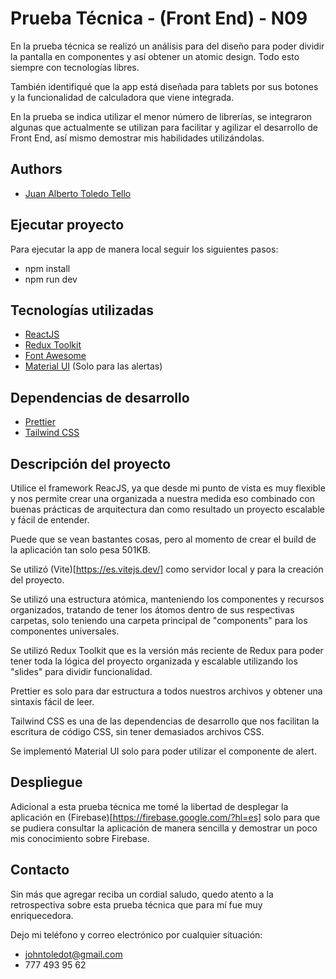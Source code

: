 
# Prueba Técnica - (Front End) - N09

En la prueba técnica se realizó un análisis para del diseño para poder dividir la pantalla en componentes y así obtener un atomic design. Todo esto siempre con tecnologías libres.

También identifiqué que la app está diseñada para tablets por sus botones y la funcionalidad de calculadora que viene integrada.

En la prueba se indica utilizar el menor número de librerías, se integraron algunas que actualmente se utilizan para facilitar y agilizar el desarrollo de Front End, así mismo demostrar mis habilidades utilizándolas.


## Authors

- [Juan Alberto Toledo Tello](https://github.com/JuanToledo23)


## Ejecutar proyecto

Para ejecutar la app de manera local seguir los siguientes pasos:

- npm install
- npm run dev
## Tecnologías utilizadas

- [ReactJS](https://react.dev/)
- [Redux Toolkit](https://redux-toolkit.js.org/)
- [Font Awesome](https://fontawesome.com/)
- [Material UI](https://mui.com/) (Solo para las alertas)

## Dependencias de desarrollo

- [Prettier](https://prettier.io/)
- [Tailwind CSS](https://tailwindcss.com/)


## Descripción del proyecto

Utilice el framework ReacJS, ya que desde mi punto de vista es muy flexible y nos permite crear una organizada a nuestra medida eso combinado con buenas prácticas de arquitectura dan como resultado un proyecto escalable y fácil de entender.

Puede que se vean bastantes cosas, pero al momento de crear el build de la aplicación tan solo pesa 501KB.

Se utilizó (Vite)[https://es.vitejs.dev/] como servidor local y para la creación del proyecto.

Se utilizó una estructura atómica, manteniendo los componentes y recursos organizados, tratando de tener los átomos dentro de sus respectivas carpetas, solo teniendo una carpeta principal de "components" para los componentes universales.

Se utilizó Redux Toolkit que es la versión más reciente de Redux para poder tener toda la lógica del proyecto organizada y escalable utilizando los "slides" para dividir funcionalidad.

Prettier es solo para dar estructura a todos nuestros archivos y obtener una sintaxis fácil de leer.

Tailwind CSS es una de las dependencias de desarrollo que nos facilitan la escritura de código CSS, sin tener demasiados archivos CSS.

Se implementó Material UI solo para poder utilizar el componente de alert.




## Despliegue

Adicional a esta prueba técnica me tomé la libertad de desplegar la aplicación en (Firebase)[https://firebase.google.com/?hl=es] solo para que se pudiera consultar la aplicación de manera sencilla y demostrar un poco mis conocimiento sobre Firebase.
## Contacto

Sin más que agregar reciba un cordial saludo, quedo atento a la retrospectiva sobre esta prueba técnica que para mí fue muy enriquecedora.

Dejo mi teléfono y correo electrónico por cualquier situación:

- johntoledot@gmail.com
- 777 493 95 62